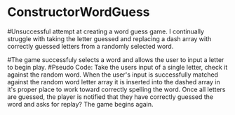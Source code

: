 # ConstructorWordGuess

#Unsuccessful attempt at creating a word guess game. I continually struggle with taking the letter guessed and replacing a dash array with correctly guessed letters from a randomly selected word.

#The game successfuly selects a word and allows the user to input a letter to begin play.
#Pseudo Code: Take the users input of a single letter, check it against the random word. When the user's input is successfully matched against the random word letter array it is inserted into the dashed array in it's proper place to work toward correctly spelling the word. Once all letters are guessed, the player is notified that they have correctly guessed the word and asks for replay? The game begins again.
